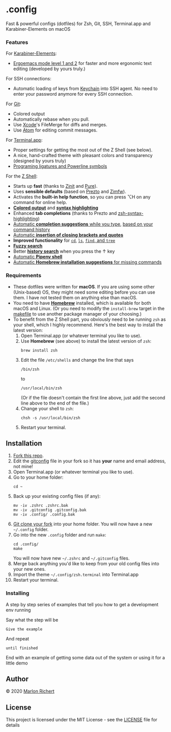 # .config

Fast & powerful configs (dotfiles) for Zsh, Git, SSH, Terminal.app and Karabiner-Elements on macOS


### Features

For [Karabiner-Elements](https://pqrs.org/osx/karabiner/):
* [Ergoemacs mode level 1 and 2](http://ergoemacs.github.io/gradual-adoption.html) for faster and more ergonomic text editing (developed by yours truly.)

For SSH connections:
* Automatic loading of keys from [Keychain](https://support.apple.com/guide/keychain-access/welcome/mac) into SSH agent. No need to enter your password anymore for every SSH connection.

For [Git](https://git-scm.com):
* Colored output
* Automatically rebase when you pull.
* Use [Xcode](https://apps.apple.com/fi/app/xcode/id497799835?mt=12)'s FileMerge for diffs and merges.
* Use [Atom](https://atom.io) for editing commit messages.

For [Terminal.app](https://support.apple.com/guide/terminal/welcome/mac):
* Proper settings for getting the most out of the Z Shell (see below).
* A nice, hand-crafted theme with pleasant colors and transparency (designed by yours truly)
* [Programing ligatures and Powerline symbols](/tonsky/FiraCode)

For the [Z Shell](http://zsh.sourceforge.net):
* Starts up **fast** (thanks to [Zinit](/zdharma/zinit) and [Pure](sindresorhus/pure)).
* Uses **sensible defaults** (based on [Prezto](/sorin-ionescu/prezto) and [Zimfw](/zimfw)).
* Activates the **built-in help function**, so you can press ⌥H on any command for online help.
* **[Colored output](/trapd00r/LS_COLORS)** and **[syntax highlighting](/zsh-users/zsh-syntax-highlighting)**
* Enhanced **tab completions** (thanks to Prezto and [zsh-syntax-highlighting](/zsh-users/zsh-syntax-highlighting))
* [Automatic **completion suggestions** while you type](/zsh-users/zsh-autosuggestions), [based on your command history](/zsh-users/zsh-autosuggestions)
* [Automatic **insertion of closing brackets and quotes**](/hlissner/zsh-autopair)
* **Improved functionality** for [`cd`](/b4b4r07/enhancd), [`ls`](/ogham/exa), [`find`, and `tree`](/sharkdp/fd)
* **[Fuzzy search](/junegunn/fzf)**
* Better **[history search](zsh-users/zsh-history-substring-search)** when you press the ↑ key
* [Automatic **Pipenv shell**](MichaelAquilina/zsh-autoswitch-virtualenv)
* [Automatic **Homebrew installation suggestions** for missing commands](/Homebrew/homebrew-command-not-found)


### Requirements

* These dotfiles were written for **macOS**. If you are using some other (Unix-based) OS, they might need some editing before you can use them. I have not tested them on anything else than macOS.
* You need to have **[Homebrew](https://brew.sh)** installed, which is available for both macOS and Linux. (Or you need to modify the `install-brew` target in the [makefile](makefile) to use another package manager of your choosing.)
* To benefit from the Z Shell part, you obviously need to be running `zsh` as your shell, which I highly recommend. Here's the best way to install the latest version:
  1. Open Terminal.app (or whatever terminal you like to use).
  1. Use **Homebrew** (see above) to install the latest version of `zsh`:
     ```
     brew install zsh
     ```
  1. Edit the file `/etc/shells` and change the line that says
     ```
     /bin/zsh
     ```
     to
     ```
     /usr/local/bin/zsh
     ```
     (Or if the file doesn't contain the first line above, just add the second line above to the end of the file.)
  1. Change your shell to `zsh`:
     ```
     chsh -s /usr/local/bin/zsh
     ```
  1. Restart your terminal.


## Installation

1. [Fork this repo](./fork).
1. Edit the [gitconfig](./blob/master/gitconfig) file in your fork so it has **your** name and email address, not mine!
1. Open Terminal.app (or whatever terminal you like to use).
1. Go to your home folder:
   ```
   cd ~
   ```
1. Back up your existing config files (if any):
   ```
   mv -iv .zshrc .zshrc.bak
   mv -iv .gitconfig .gitconfig.bak
   mv -iv .config/ .config.bak
   ```
1. [Git clone your fork](https://help.github.com/en/github/creating-cloning-and-archiving-repositories/cloning-a-repository) into your home folder. You will now have a new `~/.config` folder.
1. Go into the new `.config` folder and run `make`:
   ```
   cd .config/
   make
   ```
   You will now have new `~/.zshrc` and `~/.gitconfig` files.
1. Merge back anything you'd like to keep from your old config files into your new ones.
1. Import the theme `~/.config/zsh.terminal` into Terminal.app
1. Restart your terminal.


### Installing

A step by step series of examples that tell you how to get a development env running

Say what the step will be

```
Give the example
```

And repeat

```
until finished
```

End with an example of getting some data out of the system or using it for a little demo


## Author
© 2020 [Marlon Richert](https://github.com/marlonrichert)


## License

This project is licensed under the MIT License - see the [LICENSE](LICENSE) file for details
